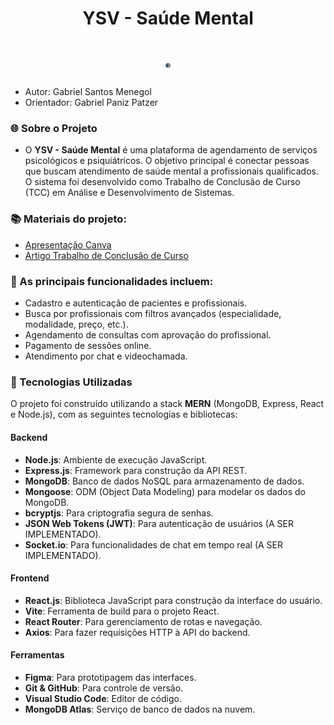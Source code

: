 <div align="center">
  <h1>YSV - Saúde Mental</h1>
  <h1><img src="frontEnd/logoYSV.png" alt="Logo do YSV" width="20" style="vertical-align: middle;"/></h1>
</div>


- Autor: Gabriel Santos Menegol
- Orientador: Gabriel Paniz Patzer

### 🌐 Sobre o Projeto

- O **YSV - Saúde Mental** é uma plataforma de agendamento de serviços psicológicos e psiquiátricos. O objetivo principal é conectar pessoas que buscam atendimento de saúde mental a profissionais qualificados. O sistema foi desenvolvido como Trabalho de Conclusão de Curso (TCC) em Análise e Desenvolvimento de Sistemas.

### 📚 Materiais do projeto: <br>
- [Apresentação Canva](LinkCanva)
- [Artigo Trabalho de Conclusão de Curso](LinkDoc)

### 🔨 As principais funcionalidades incluem:
- Cadastro e autenticação de pacientes e profissionais.
- Busca por profissionais com filtros avançados (especialidade, modalidade, preço, etc.).
- Agendamento de consultas com aprovação do profissional.
- Pagamento de sessões online.
- Atendimento por chat e videochamada.

### 🚀 Tecnologias Utilizadas

O projeto foi construído utilizando a stack **MERN** (MongoDB, Express, React e Node.js), com as seguintes tecnologias e bibliotecas:

#### Backend
- **Node.js**: Ambiente de execução JavaScript.
- **Express.js**: Framework para construção da API REST.
- **MongoDB**: Banco de dados NoSQL para armazenamento de dados.
- **Mongoose**: ODM (Object Data Modeling) para modelar os dados do MongoDB.
- **bcryptjs**: Para criptografia segura de senhas.
- **JSON Web Tokens (JWT)**: Para autenticação de usuários (A SER IMPLEMENTADO).
- **Socket.io**: Para funcionalidades de chat em tempo real (A SER IMPLEMENTADO).

#### Frontend
- **React.js**: Biblioteca JavaScript para construção da interface do usuário.
- **Vite**: Ferramenta de build para o projeto React.
- **React Router**: Para gerenciamento de rotas e navegação.
- **Axios**: Para fazer requisições HTTP à API do backend.

#### Ferramentas
- **Figma**: Para prototipagem das interfaces.
- **Git & GitHub**: Para controle de versão.
- **Visual Studio Code**: Editor de código.
- **MongoDB Atlas**: Serviço de banco de dados na nuvem.
